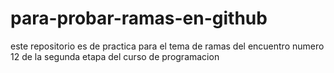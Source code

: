 # para-probar-ramas-en-github
este repositorio es de practica para el tema de ramas del encuentro numero 12 de la segunda etapa del curso de programacion
